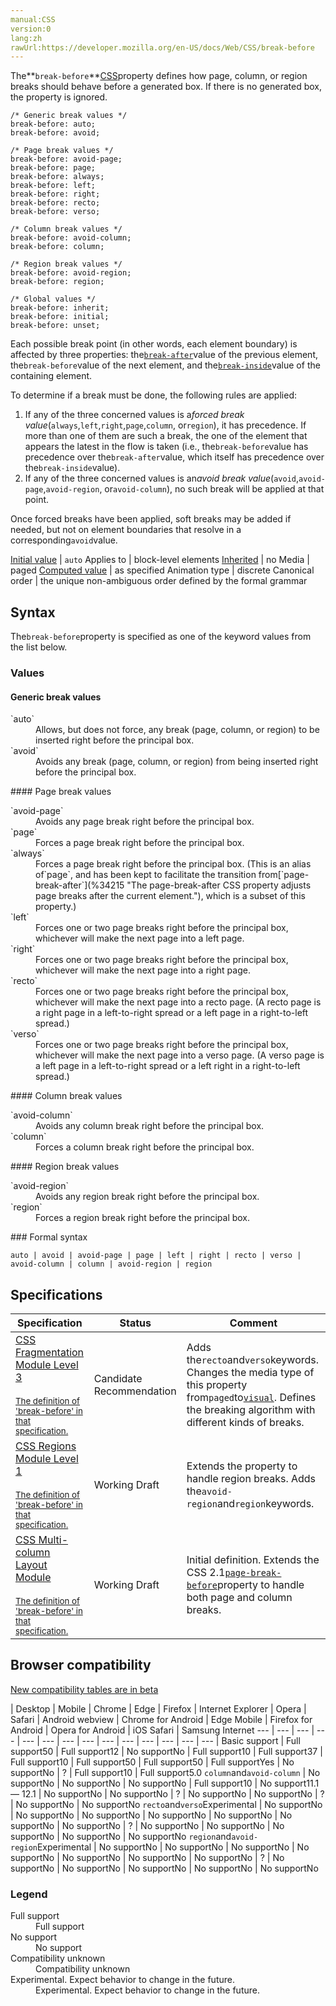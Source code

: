 ```yaml
---
manual:CSS
version:0
lang:zh
rawUrl:https://developer.mozilla.org/en-US/docs/Web/CSS/break-before
---
```






The**`break-before`**[CSS](%28421 "")property defines how page, column, or region breaks should behave before a generated box. If there is no generated box, the property is ignored.


```
/* Generic break values */
break-before: auto;
break-before: avoid;

/* Page break values */
break-before: avoid-page;
break-before: page;
break-before: always;
break-before: left;
break-before: right;
break-before: recto;
break-before: verso;

/* Column break values */
break-before: avoid-column;
break-before: column;

/* Region break values */
break-before: avoid-region;
break-before: region;

/* Global values */
break-before: inherit;
break-before: initial;
break-before: unset;
```


Each possible break point (in other words, each element boundary) is affected by three properties: the[`break-after`](%29248 "The break-after CSS property defines how page, column, or region breaks should behave after a generated box. If there is no generated box, the property is ignored.")value of the previous element, the`break-before`value of the next element, and the[`break-inside`](%29250 "The break-inside CSS property defines how page, column, or region breaks should behave inside a generated box. If there is no generated box, the property is ignored.")value of the containing element.



To determine if a break must be done, the following rules are applied:


1. If any of the three concerned values is a*forced break value*(`always`,`left`,`right`,`page`,`column`, or`region`), it has precedence. If more than one of them are such a break, the one of the element that appears the latest in the flow is taken (i.e., the`break-before`value has precedence over the`break-after`value, which itself has precedence over the`break-inside`value).
1. If any of the three concerned values is an*avoid break value*(`avoid`,`avoid-page`,`avoid-region`, or`avoid-column`), no such break will be applied at that point.


Once forced breaks have been applied, soft breaks may be added if needed, but not on element boundaries that resolve in a corresponding`avoid`value.


[Initial value](%28552 "") | `auto` 
Applies to | block-level elements 
[Inherited](%28555 "") | no 
Media | paged 
[Computed value](%28556 "") | as specified 
Animation type | discrete 
Canonical order | the unique non-ambiguous order defined by the formal grammar 


## Syntax<a name="Syntax"></a>


The`break-before`property is specified as one of the keyword values from the list below.


### Values<a name="Values"></a>

#### Generic break values<a name="Generic_break_values"></a>
<dl><dt id=''>`auto`</dt><dd>Allows, but does not force, any break (page, column, or region) to be inserted right before the principal box.</dd><dt id=''>`avoid`</dt><dd>Avoids any break (page, column, or region) from being inserted right before the principal box.</dd></dl>
#### Page break values<a name="Page_break_values"></a>
<dl><dt id=''>`avoid-page`</dt><dd>Avoids any page break right before the principal box.</dd><dt id=''>`page`</dt><dd>Forces a page break right before the principal box.</dd><dt id=''>`always`</dt><dd>Forces a page break right before the principal box. (This is an alias of`page`, and has been kept to facilitate the transition from[`page-break-after`](%34215 "The page-break-after CSS property adjusts page breaks after the current element."), which is a subset of this property.)</dd><dt id=''>`left`</dt><dd>Forces one or two page breaks right before the principal box, whichever will make the next page into a left page.</dd><dt id=''>`right`</dt><dd>Forces one or two page breaks right before the principal box, whichever will make the next page into a right page.</dd><dt id=''>`recto`<i></i></dt><dd>Forces one or two page breaks right before the principal box, whichever will make the next page into a recto page. (A recto page is a right page in a left-to-right spread or a left page in a right-to-left spread.)</dd><dt id=''>`verso`<i></i></dt><dd>Forces one or two page breaks right before the principal box, whichever will make the next page into a verso page. (A verso page is a left page in a left-to-right spread or a left right in a right-to-left spread.)</dd></dl>
#### Column break values<a name="Column_break_values"></a>
<dl><dt id=''>`avoid-column`</dt><dd>Avoids any column break right before the principal box.</dd><dt id=''>`column`</dt><dd>Forces a column break right before the principal box.</dd></dl>
#### Region break values<a name="Region_break_values"></a>
<dl><dt id=''>`avoid-region`<i></i></dt><dd>Avoids any region break right before the principal box.</dd><dt id=''>`region`<i></i></dt><dd>Forces a region break right before the principal box.</dd></dl>
### Formal syntax<a name="Formal_syntax"></a>

```
auto | avoid | avoid-page | page | left | right | recto | verso | avoid-column | column | avoid-region | region
```

## Specifications<a name="Specifications"></a>

Specification | Status | Comment 
 ---  |  ---  |  ---  | 
[CSS Fragmentation Module Level 3<br></br><small>The definition of &#39;break-before&#39; in that specification.</small>](%29290 "") | Candidate Recommendation | Adds the`recto`and`verso`keywords. Changes the media type of this property from`paged`to[`visual`](%34216 "The documentation about this has not yet been written; please consider contributing!"). Defines the breaking algorithm with different kinds of breaks. 
[CSS Regions Module Level 1<br></br><small>The definition of &#39;break-before&#39; in that specification.</small>](%29284 "") | Working Draft | Extends the property to handle region breaks. Adds the`avoid-region`and`region`keywords. 
[CSS Multi-column Layout Module<br></br><small>The definition of &#39;break-before&#39; in that specification.</small>](%29291 "") | Working Draft | Initial definition. Extends the CSS 2.1[`page-break-before`](%34220 "The page-break-before CSS property adjusts page breaks before the current element.")property to handle both page and column breaks. 


## Browser compatibility<a name="Browser_compatibility"></a>
[New compatibility tables are in beta<i></i>](%3360 "")

 | <abbr>Desktop<i></i></abbr> | <abbr>Mobile<i></i></abbr> 
 | <abbr>Chrome<i></i></abbr> | <abbr>Edge<i></i></abbr> | <abbr>Firefox<i></i></abbr> | <abbr>Internet Explorer<i></i></abbr> | <abbr>Opera<i></i></abbr> | <abbr>Safari<i></i></abbr> | <abbr>Android webview<i></i></abbr> | <abbr>Chrome for Android<i></i></abbr> | <abbr>Edge Mobile<i></i></abbr> | <abbr>Firefox for Android<i></i></abbr> | <abbr>Opera for Android<i></i></abbr> | <abbr>iOS Safari<i></i></abbr> | <abbr>Samsung Internet<i></i></abbr> 
 ---  |  ---  |  ---  |  ---  |  ---  |  ---  |  ---  |  ---  |  ---  |  ---  |  ---  |  ---  |  ---  |  ---  | 
Basic support | <abbr>Full support</abbr>50 | <abbr>Full support</abbr>12 | <abbr>No support</abbr>No | <abbr>Full support</abbr>10 | <abbr>Full support</abbr>37 | <abbr>Full support</abbr>10 | <abbr>Full support</abbr>50 | <abbr>Full support</abbr>50 | <abbr>Full support</abbr>Yes | <abbr>No support</abbr>No | <abbr>?</abbr> | <abbr>Full support</abbr>10 | <abbr>Full support</abbr>5.0 
`column`and`avoid-column` | <abbr>No support</abbr>No | <abbr>No support</abbr>No | <abbr>No support</abbr>No | <abbr>Full support</abbr>10 | <abbr>No support</abbr>11.1 — 12.1 | <abbr>No support</abbr>No | <abbr>No support</abbr>No | <abbr>?</abbr> | <abbr>No support</abbr>No | <abbr>No support</abbr>No | <abbr>?</abbr> | <abbr>No support</abbr>No | <abbr>No support</abbr>No 
`recto`and`verso`<abbr>Experimental<i></i></abbr> | <abbr>No support</abbr>No | <abbr>No support</abbr>No | <abbr>No support</abbr>No | <abbr>No support</abbr>No | <abbr>No support</abbr>No | <abbr>No support</abbr>No | <abbr>No support</abbr>No | <abbr>?</abbr> | <abbr>No support</abbr>No | <abbr>No support</abbr>No | <abbr>No support</abbr>No | <abbr>No support</abbr>No | <abbr>No support</abbr>No 
`region`and`avoid-region`<abbr>Experimental<i></i></abbr> | <abbr>No support</abbr>No | <abbr>No support</abbr>No | <abbr>No support</abbr>No | <abbr>No support</abbr>No | <abbr>No support</abbr>No | <abbr>No support</abbr>No | <abbr>No support</abbr>No | <abbr>?</abbr> | <abbr>No support</abbr>No | <abbr>No support</abbr>No | <abbr>No support</abbr>No | <abbr>No support</abbr>No | <abbr>No support</abbr>No 


### Legend<a name="Legend"></a>
<dl><dt id=''><abbr>Full support</abbr></dt><dd>Full support</dd><dt id=''><abbr>No support</abbr></dt><dd>No support</dd><dt id=''><abbr>Compatibility unknown</abbr></dt><dd>Compatibility unknown</dd><dt id=''><abbr>Experimental. Expect behavior to change in the future.<i></i></abbr></dt><dd>Experimental. Expect behavior to change in the future.</dd></dl>








